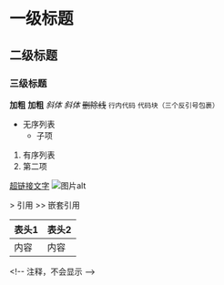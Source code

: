 # 一级标题
## 二级标题
### 三级标题

**加粗**     __加粗__
*斜体*       _斜体_
~~删除线~~
`行内代码`
```代码块（三个反引号包裹）```

- 无序列表
  - 子项
1. 有序列表
2. 第二项

[超链接文字](https://example.com)
![图片alt](图片URL)

&gt; 引用
&gt;&gt; 嵌套引用

| 表头1 | 表头2 |
|-------|-------|
| 内容  | 内容  |

&lt;!-- 注释，不会显示 --&gt;
